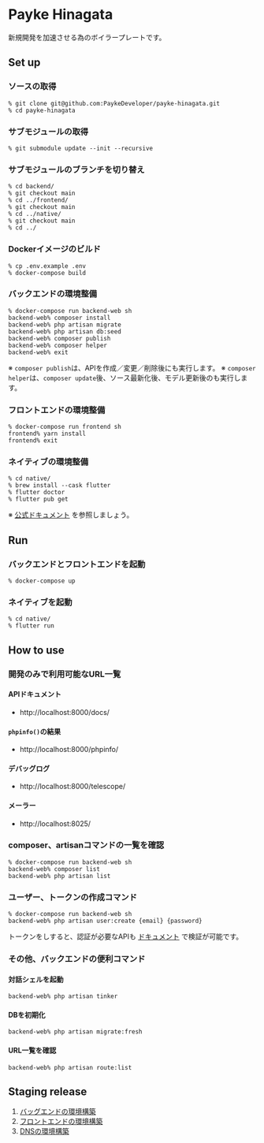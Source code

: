 # Payke Hinagata

新規開発を加速させる為のボイラープレートです。

## Set up

### ソースの取得

```shell
% git clone git@github.com:PaykeDeveloper/payke-hinagata.git
% cd payke-hinagata
```

### サブモジュールの取得

```shell
% git submodule update --init --recursive
```

### サブモジュールのブランチを切り替え

```shell
% cd backend/
% git checkout main
% cd ../frontend/
% git checkout main
% cd ../native/
% git checkout main
% cd ../
```

### Dockerイメージのビルド

```shell
% cp .env.example .env
% docker-compose build
```

### バックエンドの環境整備

```shell
% docker-compose run backend-web sh
backend-web% composer install
backend-web% php artisan migrate
backend-web% php artisan db:seed
backend-web% composer publish
backend-web% composer helper
backend-web% exit
```

※ `composer publish`は、APIを作成／変更／削除後にも実行します。 ※ `composer helper`は、`composer update`後、ソース最新化後、モデル更新後のも実行します。

### フロントエンドの環境整備

```shell
% docker-compose run frontend sh
frontend% yarn install
frontend% exit
```

### ネイティブの環境整備

```shell
% cd native/
% brew install --cask flutter
% flutter doctor
% flutter pub get
```

※ [公式ドキュメント](https://flutter.dev/docs/get-started/install/macos) を参照しましょう。

## Run

### バックエンドとフロントエンドを起動

```shell
% docker-compose up
```

### ネイティブを起動

```shell
% cd native/
% flutter run
```

## How to use

### 開発のみで利用可能なURL一覧

#### APIドキュメント

- http://localhost:8000/docs/

#### `phpinfo()`の結果

- http://localhost:8000/phpinfo/

#### デバッグログ

- http://localhost:8000/telescope/

#### メーラー

- http://localhost:8025/

### composer、artisanコマンドの一覧を確認

```shell
% docker-compose run backend-web sh
backend-web% composer list
backend-web% php artisan list
```

### ユーザー、トークンの作成コマンド

```shell
% docker-compose run backend-web sh
backend-web% php artisan user:create {email} {password}
```

トークンをしすると、認証が必要なAPIも [ドキュメント](http://localhost:8000/docs/) で検証が可能です。

### その他、バックエンドの便利コマンド

#### 対話シェルを起動

```shell
backend-web% php artisan tinker
```

#### DBを初期化

```shell
backend-web% php artisan migrate:fresh
```

#### URL一覧を確認

```shell
backend-web% php artisan route:list
```

## Staging release

1. [バッグエンドの環境構築](https://payke.esa.io/posts/3147)
1. [フロントエンドの環境構築](https://payke.esa.io/posts/3146)
1. [DNSの環境構築](https://payke.esa.io/posts/3149)
